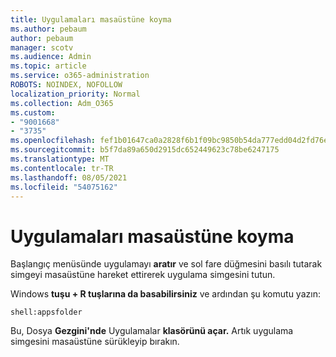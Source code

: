 ```yaml
---
title: Uygulamaları masaüstüne koyma
ms.author: pebaum
author: pebaum
manager: scotv
ms.audience: Admin
ms.topic: article
ms.service: o365-administration
ROBOTS: NOINDEX, NOFOLLOW
localization_priority: Normal
ms.collection: Adm_O365
ms.custom:
- "9001668"
- "3735"
ms.openlocfilehash: fef1b01647ca0a2828f6b1f09bc9850b54da777edd04d2fd76e6c79579fbefcc
ms.sourcegitcommit: b5f7da89a650d2915dc652449623c78be6247175
ms.translationtype: MT
ms.contentlocale: tr-TR
ms.lasthandoff: 08/05/2021
ms.locfileid: "54075162"
---
```

# <a name="put-apps-on-the-desktop"></a>Uygulamaları masaüstüne koyma

Başlangıç menüsünde uygulamayı **aratır** ve sol fare düğmesini basılı tutarak simgeyi masaüstüne hareket ettirerek uygulama simgesini tutun.

Windows **tuşu + R tuşlarına da basabilirsiniz** ve ardından şu komutu yazın:

`shell:appsfolder`

Bu, Dosya **Gezgini'nde** Uygulamalar **klasörünü açar.** Artık uygulama simgesini masaüstüne sürükleyip bırakın.
